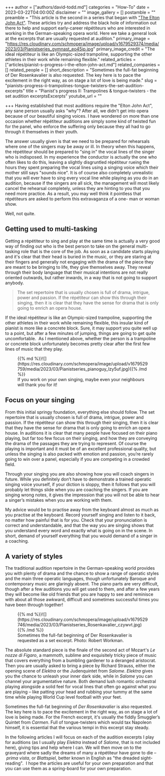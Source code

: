 +++
author = ["authors/david-todd.md"]
categories = "How-To"
date = 2023-03-22T04:00:00Z
disclaimer = ""
image_gallery = []
postamble = ""
preamble = "This article is the second in a series that began with [\"The Elton John Act\"](/pianists-progress-i-the-elton-john-act/). These articles try and address the black hole of information out there to help and support early-career répétiteurs who are interested in working in the German-speaking opera world. Here we take a general look at the excerpts that are usually requested at audition."
primary_image = "https://res.cloudinary.com/schmopera/image/upload/v1679529374/media/2023/03/Pianistseries_gymnast_eo45ip.jpg"
primary_image_credit = "The ideal répétiteur is like an Olympic-sized trampoline, supporting the other athletes in their work while remaining flexible."
related_articles = ["articles/pianist-s-progress-i-the-elton-john-act.md"]
related_companies = []
related_people = []
short_description = "Sometimes the full-fat beginning of Der Rosenkavalier is also requested. The key here is to pace the excitement in the right way, as on stage a lot of love is being made."
slug = "pianists-progress-ii-trampolines-tongue-twisters-the-set-audition-excerpts"
title = "Pianist's progress II: Trampolines & tongue-twisters - the set audition excerptsExcerpts"
youtube_url = ""

+++
Having established that most auditions require the "Elton John Act", any sane person usually asks "why"? After all, we didn't get into opera because of our beautiful singing voices. I have wondered on more than one occasion whether répétiteur auditions are simply some kind of twisted fun for the panel, who enforce the suffering only because they all had to go through it themselves in their youth.

The answer usually given is that we need to be prepared for rehearsals where one of the singers may be away or ill. In theory when this happens, the répétiteur should be prepared to "sing in" the vocal lines of the singer who is indisposed. In my experience the conductor is actually the one who often likes to do this, leaving a slightly disgruntled répétiteur rueing the hours they spent preparing the vocal lines using a singing voice which their mother still says "sounds nice". It is of course also completely unrealistic that you will ever have to sing every vocal line while playing as you do in an audition, because if the singers are all sick, the management will most likely cancel the rehearsal completely, unless they are hinting to you that you need more practice. As a result, you may well think it pointless that répétiteurs are asked to perform this extravaganza of a one- man or woman show.

Well, not quite.

## Getting used to multi-tasking

Getting a répétiteur to sing and play at the same time is actually a very good way of finding out who is the best person to take on the general multi-tasking role that is the core of the job. As soon as a candidate starts playing and it's clear that their head is buried in the music, or they are staring at their fingers and generally not engaging with the drama of the piece they are meant to be bringing to life, they give themselves away. They reveal through their body language that their musical intentions are not really oriented outwards, but rather inwards, in a way that is not going to support anybody.

> The set repertoire that is usually chosen is full of drama, intrigue, power and passion. If the répétiteur can show this through their singing, then it is clear that they have the sense for drama that is only going to enrich an opera house.

If the ideal répétiteur is like an Olympic-sized trampoline, supporting the other athletes in their work while remaining flexible, this insular kind of pianist is more like a concrete block. Sure, it may support you quite well up to a point, but after a few minutes of jumping, things are going to get quite uncomfortable.  As I mentioned above, whether the person is a trampoline or concrete block unfortunately becomes pretty clear after the first few lines of music that they play.

<figure data-type="image">{{% md %}}![](https://res.cloudinary.com/schmopera/image/upload/v1679529759/media/2023/03/Pianistseries_pianoguy_lzy5uf.jpg){{% /md %}}

<figcaption>If you work on your own singing, maybe even your neighbours will thank you for it!</figcaption>  
</figure>

## Focus on your singing

From this initial springy foundation, everything else should follow. The set repertoire that is usually chosen is full of drama, intrigue, power and passion. If the répétiteur can show this through their singing, then it is clear that they have the sense for drama that is only going to enrich an opera house. In auditions it is clear that many people have focused on their piano playing, but far too few focus on their singing, and how they are conveying the drama of the passages they are trying to represent. Of course the playing is important and it must be of an excellent professional quality, but unless the singing is also packed with emotion and passion, you’re rarely going to win over a panel, especially if you are competing in a crowded field. 

Through your singing you are also showing how you will coach singers in future. While you definitely don’t have to demonstrate a trained operatic singing voice yourself, if your diction is sloppy, then it follows that you will probably let things slide when you are coaching the singers. If you are singing wrong notes, it gives the impression that you will not be able to hear a singer’s mistakes when you are working with them. 

My advice would be to practise away from the keyboard almost as much as you practise at the keyboard. Record yourself singing and listen to it back, no matter how painful that is for you. Check that your pronunciation is correct and understandable, and that the way you are singing shows that you understand every word and exactly what is going on in the scene. In short, demand of yourself everything that you would demand of a singer in a coaching.

## A variety of styles

The traditional audition repertoire in the German-speaking world provides you with plenty of drama and the chance to show a range of operatic styles and the main three operatic languages, though unfortunately Baroque and contemporary music are glaringly absent. The piano parts are very difficult, though after a few auditions you will get used to them, and after a few years they will become like old friends that you are happy to see and reminisce with about all those awkward, difficult and sometimes successful times you have been through together!

<figure data-type="image">{{% md %}}![](https://res.cloudinary.com/schmopera/image/upload/v1679529746/media/2023/03/Pianistseries_Rosenkavalier_czywvt.jpg){{% /md %}}

<figcaption>Sometimes the full-fat beginning of Der Rosenkavalier is requested as a set excerpt. Photo: Robert Workman.</figcaption></figure>

The absolute standard piece is the finale of the second act of Mozart's _Le nozze di Figaro_, a mammoth, sublime and exquisitely tricky piece of music that covers everything from a bumbling gardener to a deranged aristocrat. Then you are usually asked to bring a piece by Richard Strauss, either the opening scene of _Elektra_ or the Judenquintet from _Salome_. _Elektra_ gives you the chance to unleash your inner dark side, while in _Salome_ you can channel your argumentative nature. Both demand lush romantic orchestral playing alongside a solid feel for vocal lines that often go against what you are playing – like patting your head and rubbing your tummy at the same time while playing World Cup level football with your feet.

Sometimes the full-fat beginning of _Der Rosenkavalier_ is also requested. The key here is to pace the excitement in the right way, as on stage a lot of love is being made. For the French excerpt, it's usually the fiddly Smuggler’s Quintet from _Carmen_. Full of tongue-twisters which would tax Napoleon himself, it is essential that the various tempi in this excerpt stay steady. 

In the following articles I will focus on each of the audition excerpts I play for auditions (as I usually play _Elektra_ instead of _Salome_, that is not included here), giving tips and help where I can. We will then move on to the graveyard where sadly the dreams of many a répétiteur have gone to die – _prima vista_, or _Blattspiel_, better known in English as "the dreaded sight-reading".  I hope the articles are useful for your own preparation and that you can use them as a spring-board for your own preparation.